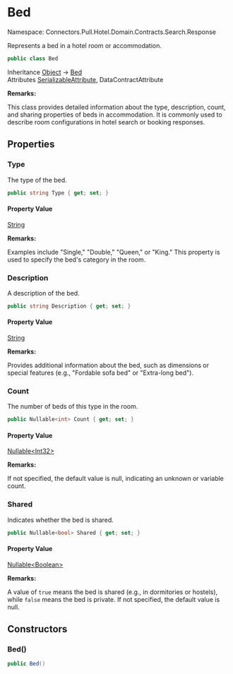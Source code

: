# Bed

Namespace: Connectors.Pull.Hotel.Domain.Contracts.Search.Response

Represents a bed in a hotel room or accommodation.

```csharp
public class Bed
```

Inheritance [Object](https://docs.microsoft.com/en-us/dotnet/api/system.object) → [Bed](./connectors.pull.hotel.domain.contracts.search.response.bed)<br />
Attributes [SerializableAttribute](https://docs.microsoft.com/en-us/dotnet/api/system.serializableattribute), DataContractAttribute

**Remarks:**

This class provides detailed information about the type, description, count, 
 and sharing properties of beds in accommodation. It is commonly used to describe 
 room configurations in hotel search or booking responses.

## Properties

### **Type**

The type of the bed.

```csharp
public string Type { get; set; }
```

#### Property Value

[String](https://docs.microsoft.com/en-us/dotnet/api/system.string)<br />

**Remarks:**

Examples include "Single," "Double," "Queen," or "King." This property is used 
 to specify the bed's category in the room.

### **Description**

A description of the bed.

```csharp
public string Description { get; set; }
```

#### Property Value

[String](https://docs.microsoft.com/en-us/dotnet/api/system.string)<br />

**Remarks:**

Provides additional information about the bed, such as dimensions or special features 
 (e.g., "Fordable sofa bed" or "Extra-long bed").

### **Count**

The number of beds of this type in the room.

```csharp
public Nullable<int> Count { get; set; }
```

#### Property Value

[Nullable\<Int32\>](https://docs.microsoft.com/en-us/dotnet/api/system.nullable-1)<br />

**Remarks:**

If not specified, the default value is null, indicating an unknown or variable count.

### **Shared**

Indicates whether the bed is shared.

```csharp
public Nullable<bool> Shared { get; set; }
```

#### Property Value

[Nullable\<Boolean\>](https://docs.microsoft.com/en-us/dotnet/api/system.nullable-1)<br />

**Remarks:**

A value of `true` means the bed is shared (e.g., in dormitories or hostels), 
 while `false` means the bed is private. If not specified, the default value is null.

## Constructors

### **Bed()**

```csharp
public Bed()
```

